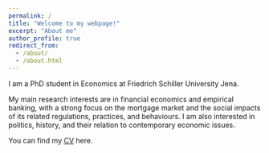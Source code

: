 ```yaml
---
permalink: /
title: "Welcome to my webpage!"
excerpt: "About me"
author_profile: true
redirect_from: 
  - /about/
  - /about.html
---
```



I am a PhD student in Economics at Friedrich Schiller University Jena. 

My main research interests are in financial economics and empirical banking, with a strong focus on the mortgage market and the social impacts of its related regulations, practices, and behaviours. I am also interested in politics, history, and their relation to contemporary economic issues.

You can find my [CV](https://tranhuynh23.github.io/files/CV_Tran_Huynh.pdf) here.
